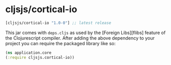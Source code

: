 # cljsjs/cortical-io

[](dependency)
```clojure
[cljsjs/cortical-io "1.0-0"] ;; latest release
```
[](/dependency)

This jar comes with `deps.cljs` as used by the [Foreign Libs][flibs] feature
of the Clojurescript compiler. After adding the above dependency to your project
you can require the packaged library like so:

```clojure
(ns application.core
(:require cljsjs.cortical-io))
```
